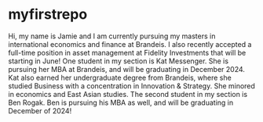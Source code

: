 # myfirstrepo
Hi, my name is Jamie and I am currently pursuing my masters in international economics and finance at Brandeis. I also recently accepted a full-time position in asset management at Fidelity Investments that will be starting in June!
One student in my section is Kat Messenger. She is pursuing her MBA at Brandeis, and will be graduating in December 2024. Kat also earned her undergraduate degree from Brandeis, where she studied Business with a concentration in Innovation & Strategy. She minored in economics and East Asian studies. 
The second student in my section is Ben Rogak. Ben is pursuing his MBA as well, and will be graduating in December of 2024!
